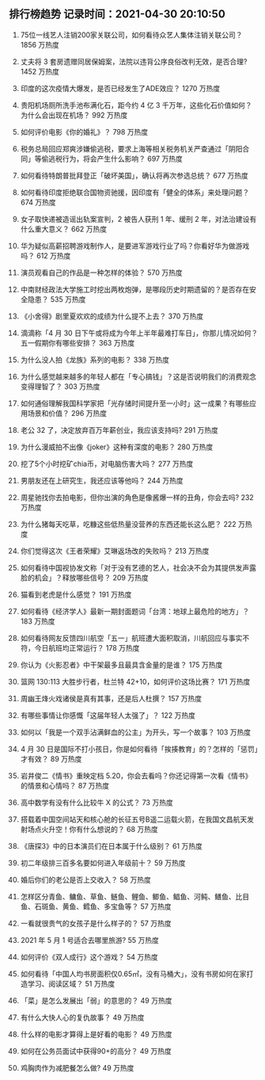
## 排行榜趋势 记录时间：2021-04-30 20:10:50
  
  1. 75位一线艺人注销200家关联公司，如何看待众艺人集体注销关联公司？ 1856 万热度
    
  2. 丈夫将 3 套房遗赠同居保姆案，法院以违背公序良俗改判无效，是否合理? 1452 万热度
    
  3. 印度的这次疫情大爆发，是否已经发生了ADE效应？ 1270 万热度
    
  4. 贵阳机场厕所洗手池布满化石，距今约 4 亿 3 千万年，这些化石价值如何？为什么会出现在机场？ 992 万热度
    
  5. 如何评价电影《你的婚礼》？ 798 万热度
    
  6. 税务总局回应郑爽涉嫌偷逃税，要求上海等相关税务机关严查通过「阴阳合同」等偷逃税行为，将会产生什么影响？ 697 万热度
    
  7. 如何看待特朗普批拜登正「破坏美国」，确认将再次参选总统？ 677 万热度
    
  8. 如何看待印度拒绝联合国物资驰援，因印度有「健全的体系」来处理问题？ 674 万热度
    
  9. 女子取快递被造谣出轨案宣判，2 被告人获刑 1 年、缓刑 2 年，对法治建设有什么重大意义？ 662 万热度
    
  10. 华为疑似高薪招聘游戏制作人，是要进军游戏行业了吗？你看好华为做游戏吗？ 612 万热度
    
  11. 演员观看自己的作品是一种怎样的体验？ 570 万热度
    
  12. 中南财经政法大学施工时挖出两枚炮弹，是哪段历史时期遗留的？是否存在安全隐患？ 535 万热度
    
  13. 《小舍得》剧里夏欢欢的成绩为什么提不上去？ 370 万热度
    
  14. 滴滴称「4 月 30 日下午或将成为今年上半年最难打车日」，你那儿情况如何？五一假期你有哪些安排？ 363 万热度
    
  15. 为什么没人拍《龙族》系列的电影？ 338 万热度
    
  16. 为什么感觉越来越多的年轻人都在「专心搞钱」？这是否说明我们的消费观念变得理智了？ 303 万热度
    
  17. 如何通俗理解我国科学家把「光存储时间提升至一小时」这一成果？有哪些应用场景和价值？ 296 万热度
    
  18. 老公 32 了，决定放弃百万年薪创业，我应该支持吗? 291 万热度
    
  19. 为什么漫威拍不出像《joker》这种有深度的电影？ 280 万热度
    
  20. 挖了5个小时挖矿chia币，对电脑伤害大吗？ 277 万热度
    
  21. 男朋友还在上研究生，我还应该等他吗？ 244 万热度
    
  22. 周星驰找你去拍电影，但你出演的角色是像酱爆一样的丑角，你会去吗? 232 万热度
    
  23. 为什么猪每天吃草，吃糠这些低热量没营养的东西还能长这么肥？ 222 万热度
    
  24. 你们觉得这次《王者荣耀》艾琳返场改的失败吗？ 213 万热度
    
  25. 如何看待中国视协发文称「对于没有艺德的艺人，社会决不会为其提供发声露脸的机会」？释放哪些信号？ 209 万热度
    
  26. 猫看到老虎是什么感觉？ 191 万热度
    
  27. 如何看待《经济学人》最新一期封面题词「台湾：地球上最危险的地方」？ 183 万热度
    
  28. 如何看待网友反馈四川航空「五一」航班遭大面积取消，川航回应与事实不符，今日航班均正常运行？ 178 万热度
    
  29. 你认为《火影忍者》中干架最多且最具含金量的是谁？ 175 万热度
    
  30. 篮网 130:113 大胜步行者，杜兰特 42+10，如何评价这场比赛？ 171 万热度
    
  31. 周幽王烽火戏诸侯是真有其事，还是后人杜撰？ 157 万热度
    
  32. 有哪些事情让你感慨「这届年轻人太强了」？ 122 万热度
    
  33. 如何以「我是一个双手沾满鲜血的公主」为开头，写一个故事？ 103 万热度
    
  34. 4 月 30 日是国际不打小孩日，你是如何看待「挨揍教育」的？怎样的「惩罚」才有效？ 89 万热度
    
  35. 岩井俊二《情书》重映定档 5.20，你会去看吗？你还记得第一次看《情书》的情景和心情吗？ 87 万热度
    
  36. 高中数学有没有什么比较牛 X 的公式？ 73 万热度
    
  37. 搭载着中国空间站天和核心舱的长征五号B遥二运载火箭，在我国文昌航天发射场点火升空！你有什么想说的？ 68 万热度
    
  38. 《唐探3》中的日本演员们在日本属于什么级别？ 61 万热度
    
  39. 初二年级排三百多名要如何进入年级前十？ 59 万热度
    
  40. 婚后你们的老公是否上交收入？ 58 万热度
    
  41. 怎样区分青鱼、鳙鱼、草鱼、鲢鱼、鲤鱼、鲫鱼、鲳鱼、河鲀、鳝鱼、比目鱼、石斑鱼、黄鱼、鳕鱼、多宝鱼等？ 57 万热度
    
  42. 一看就很贵气的女孩子是什么样子的？ 57 万热度
    
  43. 2021 年 5 月 1 号适合去哪里旅游? 55 万热度
    
  44. 如何评价《双人成行》这个游戏？ 54 万热度
    
  45. 如何看待「中国人均书房面积仅0.65㎡，没有马桶大」，没有书房如何在家打造学习、阅读区域？ 51 万热度
    
  46. 「菜」是怎么发展出「弱」的意思的？ 49 万热度
    
  47. 有什么大快人心的复仇故事？ 49 万热度
    
  48. 什么样的电影才算得上是好看的电影？ 49 万热度
    
  49. 如何在公务员面试中获得90+的高分？ 49 万热度
    
  50. 鸡胸肉作为减肥餐怎么做? 49 万热度
    